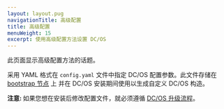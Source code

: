 ```yaml
---
layout: layout.pug
navigationTitle: 高级配置
title: 高级配置
menuWeight: 15
excerpt: 使用高级配置方法设置 DC/OS
---
```


此页面显示高级配置方法的话题。

采用 YAML 格式在 `config.yaml` 文件中指定 DC/OS 配置参数。此文件存储在 [bootstrap 节点](/cn/1.11/installing/production/system-requirements/#bootstrap-node) 上 并在 DC/OS 安装期间使用以生成自定义 DC/OS 构造。

<p class="message--note"><strong>注意: </strong> 如果您想在安装后修改配置文件，就必须遵循 <a href="/cn/1.11/installing/production/upgrading/">DC/OS 升级流程</a>。</p>

